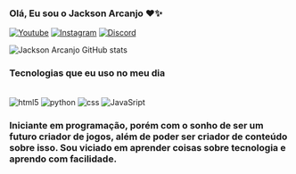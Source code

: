 ### Olá, Eu sou o Jackson Arcanjo ❤️✨


[![Youtube](https://img.shields.io/badge/YouTube-FF0000?style=for-the-badge&logo=youtube&logoColor=white)](https://youtube.com/jacksonarcanjo)
[![Instagram](https://img.shields.io/badge/Instagram-E4405F?style=for-the-badge&logo=instagram&logoColor=white)](https://www.instagram.com/jacksonarcanj/)
[![Discord](https://img.shields.io/badge/Discord-7289DA?style=for-the-badge&logo=discord&logoColor=white)](https://discord.gg/88wqy3kxqj)

![Jackson Arcanjo GitHub stats](https://github-readme-stats.vercel.app/api?username=jacksonarcanjo&show_icons=true&theme=dracula)


### Tecnologias que eu uso no meu dia

<div style="display: inline_block"><br/>
    <img "align="center" alt="html5" src="https://img.shields.io/badge/HTML-239120?style=for-the-badge&logo=html5&logoColor=white" />
      <img "align="center" alt="python" src="https://img.shields.io/badge/Python-3776AB?style=for-the-badge&logo=python&logoColor=white" />
        <img "align="center" alt="css" src="https://img.shields.io/badge/CSS-239120?&style=for-the-badge&logo=css3&logoColor=white" />
         <img "align="center" alt="JavaSript" src="https://img.shields.io/badge/JavaScript-F7DF1E?style=for-the-badge&logo=javascript&logoColor=black" />


</div>

### Iniciante em programação, porém com o sonho de ser um futuro criador de jogos, além de poder ser criador de conteúdo sobre isso. Sou viciado em aprender coisas sobre tecnologia e aprendo com facilidade.
